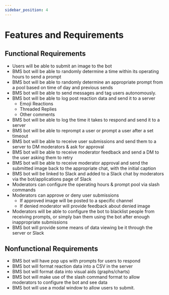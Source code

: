 ```yaml
---
sidebar_position: 4
---
```


# Features and Requirements

## Functional Requirements
 
- Users will be able to submit an image to the bot
- BMS bot will be able to randomly determine a time within its operating hours to send a prompt  
- BMS bot will be able to randomly determine an appropriate prompt from a pool based on time of day and previous sends  
- BMS bot will be able to send messages and tag users autonomously.  
- BMS bot will be able to log post reaction data and send it to a server  
  - Emoji Reactions  
  - Threaded Replies  
  - Other comments  
- BMS bot will be able to log the time it takes to respond and send it to a server  
- BMS bot will be able to reprompt a user or prompt a user after a set timeout  
- BMS bot will be able to receive user submissions and send them to a server to DM moderators & ask for approval  
- BMS bot will be able to receive moderator feedback and send a DM to the user asking them to retry  
- BMS bot will be able to receive moderator approval and send the submitted image back to the appropriate chat, with the initial caption  
- BMS bot will be linked to Slack and added to a Slack chat by moderators via the bot/applications page of Slack  
- Moderators can configure the operating hours & prompt pool via slash commands  
- Moderators can approve or deny user submissions  
  - If approved image will be posted to a specific channel  
  - If denied moderator will provide feedback about denied image
- Moderators will be able to configure the bot to blacklist people from receiving prompts, or simply ban them using the bot after enough inappropriate submissions 
- BMS bot will provide some means of data viewing be it through the server or Slack


## Nonfunctional Requirements

- BMS bot will have pop ups with prompts for users to respond
- BMS bot will format reaction data into a CSV in the server
- BMS bot will format data into visual aids (graphs/charts)
- BMS bot will make use of the slash command format to allow moderators to configure the bot and see data
- BMS bot will use a modal window to allow users to submit.




